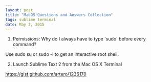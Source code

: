 ```yaml
---
layout: post
title: "MacOS Questions and Answers Collection"
tags: sublime terminal
date: May 3, 2015
---
```


1. Permissions: Why do I always have to type 'sudo' before every command?

Use sudo su or sudo -i to get an interactive root shell.

2. Launch Sublime Text 2 from the Mac OS X Terminal

https://gist.github.com/artero/1236170